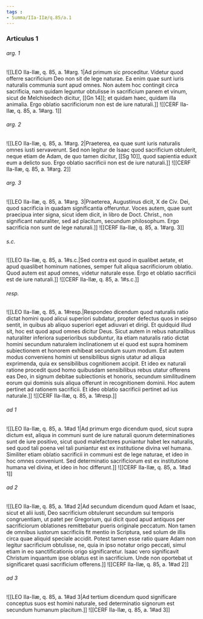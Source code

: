```yaml
---
tags : 
- Summa/IIa-IIæ/q.85/a.1
---
```


### Articulus 1

###### arg. 1
![[LEO IIa-IIæ, q. 85, a. 1#arg. 1|Ad primum sic proceditur. Videtur quod offerre sacrificium Deo non sit de lege naturae. Ea enim quae sunt iuris naturalis communia sunt apud omnes. Non autem hoc contingit circa sacrificia, nam quidam leguntur obtulisse in sacrificium panem et vinum, sicut de Melchisedech dicitur, [[Gn 14]]; et quidam haec, quidam illa animalia. Ergo oblatio sacrificiorum non est de iure naturali.]]
![[CERF IIa-IIæ, q. 85, a. 1#arg. 1]]

###### arg. 2
![[LEO IIa-IIæ, q. 85, a. 1#arg. 2|Praeterea, ea quae sunt iuris naturalis omnes iusti servaverunt. Sed non legitur de Isaac quod sacrificium obtulerit, neque etiam de Adam, de quo tamen dicitur, [[Sg 10]], quod sapientia eduxit eum a delicto suo. Ergo oblatio sacrificii non est de iure naturali.]]
![[CERF IIa-IIæ, q. 85, a. 1#arg. 2]]

###### arg. 3
![[LEO IIa-IIæ, q. 85, a. 1#arg. 3|Praeterea, Augustinus dicit, X de Civ. Dei, quod sacrificia in quadam significantia offeruntur. Voces autem, quae sunt praecipua inter signa, sicut idem dicit, in libro de Doct. Christ., non significant naturaliter, sed ad placitum, secundum philosophum. Ergo sacrificia non sunt de lege naturali.]]
![[CERF IIa-IIæ, q. 85, a. 1#arg. 3]]

###### s.c.
![[LEO IIa-IIæ, q. 85, a. 1#s.c.|Sed contra est quod in qualibet aetate, et apud quaslibet hominum nationes, semper fuit aliqua sacrificiorum oblatio. Quod autem est apud omnes, videtur naturale esse. Ergo et oblatio sacrificii est de iure naturali.]]
![[CERF IIa-IIæ, q. 85, a. 1#s.c.]]

###### resp.
![[LEO IIa-IIæ, q. 85, a. 1#resp.|Respondeo dicendum quod naturalis ratio dictat homini quod alicui superiori subdatur, propter defectus quos in seipso sentit, in quibus ab aliquo superiori eget adiuvari et dirigi. Et quidquid illud sit, hoc est quod apud omnes dicitur Deus. Sicut autem in rebus naturalibus naturaliter inferiora superioribus subduntur, ita etiam naturalis ratio dictat homini secundum naturalem inclinationem ut ei quod est supra hominem subiectionem et honorem exhibeat secundum suum modum. Est autem modus conveniens homini ut sensibilibus signis utatur ad aliqua exprimenda, quia ex sensibilibus cognitionem accipit. Et ideo ex naturali ratione procedit quod homo quibusdam sensibilibus rebus utatur offerens eas Deo, in signum debitae subiectionis et honoris, secundum similitudinem eorum qui dominis suis aliqua offerunt in recognitionem dominii. Hoc autem pertinet ad rationem sacrificii. Et ideo oblatio sacrificii pertinet ad ius naturale.]]
![[CERF IIa-IIæ, q. 85, a. 1#resp.]]

###### ad 1
![[LEO IIa-IIæ, q. 85, a. 1#ad 1|Ad primum ergo dicendum quod, sicut supra dictum est, aliqua in communi sunt de iure naturali quorum determinationes sunt de iure positivo, sicut quod malefactores puniantur habet lex naturalis, sed quod tali poena vel tali puniantur est ex institutione divina vel humana. Similiter etiam oblatio sacrificii in communi est de lege naturae, et ideo in hoc omnes conveniunt. Sed determinatio sacrificiorum est ex institutione humana vel divina, et ideo in hoc differunt.]]
![[CERF IIa-IIæ, q. 85, a. 1#ad 1]]

###### ad 2
![[LEO IIa-IIæ, q. 85, a. 1#ad 2|Ad secundum dicendum quod Adam et Isaac, sicut et alii iusti, Deo sacrificium obtulerunt secundum sui temporis congruentiam, ut patet per Gregorium, qui dicit quod apud antiquos per sacrificiorum oblationes remittebatur pueris originale peccatum. Non tamen de omnibus iustorum sacrificiis fit mentio in Scriptura, sed solum de illis circa quae aliquid speciale accidit. Potest tamen esse ratio quare Adam non legitur sacrificium obtulisse, ne, quia in ipso notatur origo peccati, simul etiam in eo sanctificationis origo significaretur. Isaac vero significavit Christum inquantum ipse oblatus est in sacrificium. Unde non oportebat ut significaret quasi sacrificium offerens.]]
![[CERF IIa-IIæ, q. 85, a. 1#ad 2]]

###### ad 3
![[LEO IIa-IIæ, q. 85, a. 1#ad 3|Ad tertium dicendum quod significare conceptus suos est homini naturale, sed determinatio signorum est secundum humanum placitum.]]
![[CERF IIa-IIæ, q. 85, a. 1#ad 3]]


